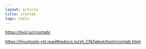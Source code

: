 ```yaml
---
layout: article
title: crontab
tags: tools
---
```










<https://tool.lu/crontab/>



<https://linuxtools-rst.readthedocs.io/zh_CN/latest/tool/crontab.html>